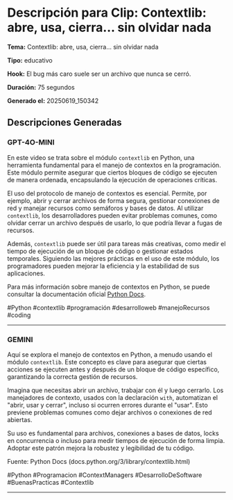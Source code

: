 # Descripción para Clip: Contextlib: abre, usa, cierra… sin olvidar nada

**Tema:** Contextlib: abre, usa, cierra… sin olvidar nada

**Tipo:** educativo

**Hook:** El bug más caro suele ser un archivo que nunca se cerró.

**Duración:** 75 segundos

**Generado el:** 20250619_150342

## Descripciones Generadas

### GPT-4O-MINI

En este video se trata sobre el módulo `contextlib` en Python, una herramienta fundamental para el manejo de contextos en la programación. Este módulo permite asegurar que ciertos bloques de código se ejecuten de manera ordenada, encapsulando la ejecución de operaciones críticas.

El uso del protocolo de manejo de contextos es esencial. Permite, por ejemplo, abrir y cerrar archivos de forma segura, gestionar conexiones de red y manejar recursos como semáforos y bases de datos. Al utilizar `contextlib`, los desarrolladores pueden evitar problemas comunes, como olvidar cerrar un archivo después de usarlo, lo que podría llevar a fugas de recursos.

Además, `contextlib` puede ser útil para tareas más creativas, como medir el tiempo de ejecución de un bloque de código o gestionar estados temporales. Siguiendo las mejores prácticas en el uso de este módulo, los programadores pueden mejorar la eficiencia y la estabilidad de sus aplicaciones.

Para más información sobre manejo de contextos en Python, se puede consultar la documentación oficial [Python Docs](https://docs.python.org/3/library/contextlib.html).

#Python #contextlib #programación #desarrolloweb #manejoRecursos #coding

---

### GEMINI

Aquí se explora el manejo de contextos en Python, a menudo usando el módulo `contextlib`. Este concepto es clave para asegurar que ciertas acciones se ejecuten antes y después de un bloque de código específico, garantizando la correcta gestión de recursos.

Imagina que necesitas abrir un archivo, trabajar con él y luego cerrarlo. Los manejadores de contexto, usados con la declaración `with`, automatizan el "abrir, usar y cerrar", incluso si ocurren errores durante el "usar". Esto previene problemas comunes como dejar archivos o conexiones de red abiertas.

Su uso es fundamental para archivos, conexiones a bases de datos, locks en concurrencia o incluso para medir tiempos de ejecución de forma limpia. Adoptar este patrón mejora la robustez y legibilidad de tu código.

Fuente: Python Docs (docs.python.org/3/library/contextlib.html)

#Python
#Programacion
#ContextManagers
#DesarrolloDeSoftware
#BuenasPracticas
#Contextlib

---

